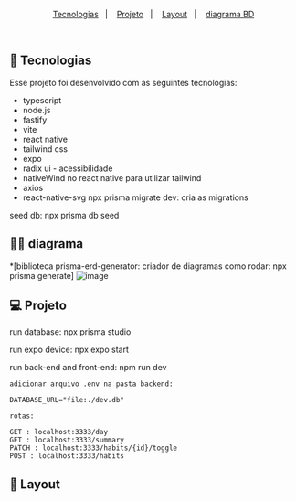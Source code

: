 

<p align="center">
  <a href="#-tecnologias">Tecnologias</a>&nbsp;&nbsp;&nbsp;|&nbsp;&nbsp;&nbsp;
  <a href="#-projeto">Projeto</a>&nbsp;&nbsp;&nbsp;|&nbsp;&nbsp;&nbsp;
  <a href="#-layout">Layout</a>&nbsp;&nbsp;&nbsp;|&nbsp;&nbsp;&nbsp;
  <a href="#-diagrama">diagrama BD</a>
</p>
<br>

## 🚀 Tecnologias

Esse projeto foi desenvolvido com as seguintes tecnologias:



* typescript
* node.js
* fastify
* vite
* react native
* tailwind css
* expo
* radix ui - acessibilidade
* nativeWind no react native para utilizar tailwind
* axios
* react-native-svg
npx prisma migrate dev: cria as migrations


seed db: npx prisma db seed

## 👩‍💻 diagrama

*[biblioteca prisma-erd-generator: criador de diagramas 
como rodar: npx prisma generate]
![image](https://user-images.githubusercontent.com/55932953/213789147-0c55c58c-a1f2-4e61-a58f-b4fe3a7b2df1.png)


## 💻 Projeto

run database:
npx prisma studio

run expo device:
npx expo start

run back-end and front-end: 
npm run dev


```
adicionar arquivo .env na pasta backend:

DATABASE_URL="file:./dev.db"
```

```
rotas:

GET : localhost:3333/day
GET : localhost:3333/summary
PATCH : localhost:3333/habits/{id}/toggle
POST : localhost:3333/habits
```

## 🔖 Layout



